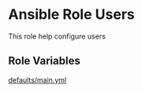 # Ansible Role Users

This role help configure users

## Role Variables

[defaults/main.yml](defaults/main.yml)